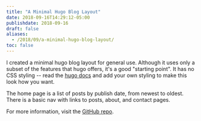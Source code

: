 ```yaml
---
title: "A Minimal Hugo Blog Layout"
date: 2018-09-16T14:29:12-05:00
publishdate: 2018-09-16
draft: false
aliases:
  - /2018/09/a-minimal-hugo-blog-layout/
toc: false
---
```


I created a minimal hugo blog layout for general use. Although it uses only a subset of the features that hugo offers, it's a good "starting point". It has no CSS styling -- read the [hugo docs](https://gohugo.io/documentation/) and add your own styling to make this look how you want.

The home page is a list of posts by publish date, from newest to oldest. There is a basic nav with links to posts, about, and contact pages.

For more information, visit the [GitHub repo](https://github.com/zwbetz-gh/minimal-hugo-blog-layout).
